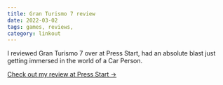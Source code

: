 ```yaml
---
title: Gran Turismo 7 review
date: 2022-03-02
tags: games, reviews, 
category: linkout
---
```


I reviewed Gran Turismo 7 over at Press Start, had an absolute blast just getting immersed in the world of a Car Person.

[Check out my review at Press Start →](https://press-start.com.au/reviews/ps5-reviews/2022/03/02/gran-turismo-7-review-approachable-simulation/)
<!--more-->